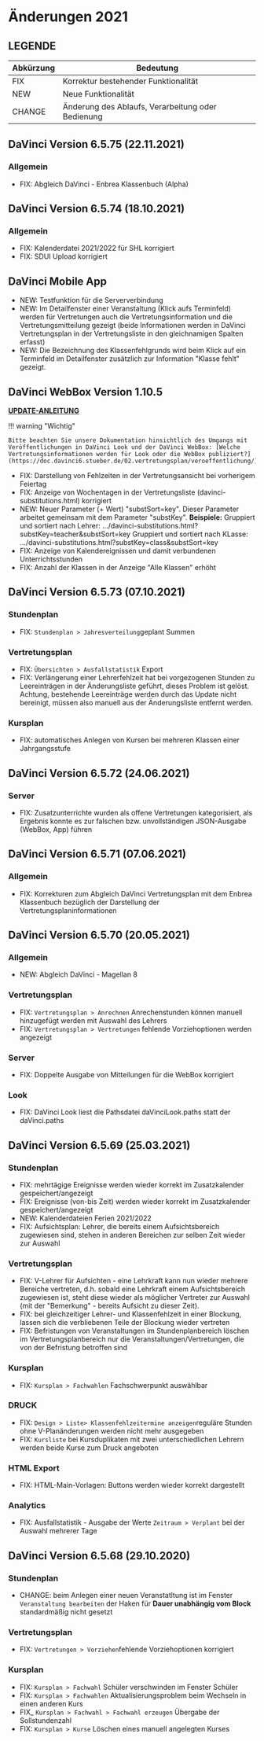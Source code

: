 # Änderungen 2021

## LEGENDE

Abkürzung  |  Bedeutung
---------- | ----------
FIX |  Korrektur bestehender Funktionalität
NEW |  Neue Funktionalität  
CHANGE|  Änderung des Ablaufs, Verarbeitung oder Bedienung

## DaVinci Version 6.5.75 (22.11.2021)

### Allgemein

* FIX: Abgleich DaVinci - Enbrea Klassenbuch (Alpha)

## DaVinci Version 6.5.74 (18.10.2021)

### Allgemein

* FIX: Kalenderdatei 2021/2022 für SHL korrigiert
* FIX: SDUI Upload korrigiert

## DaVinci Mobile App

* NEW: Testfunktion für die Serververbindung
* NEW: Im Detailfenster einer Veranstaltung (Klick aufs Terminfeld) werden für Vertretungen auch die Vertretungsinformation und die Vertretungsmitteilung gezeigt (beide Informationen werden in DaVinci Vertretungsplan in der Vertretungsliste in den gleichnamigen Spalten erfasst)
* NEW: Die Bezeichnung des Klassenfehlgrunds wird beim Klick auf ein Terminfeld im Detailfenster zusätzlich zur Information "Klasse fehlt" gezeigt. 

## DaVinci WebBox Version 1.10.5 

[**UPDATE-ANLEITUNG**](https://doc.davinci6.stueber.de/09.infoserver/update/)

!!! warning "Wichtig"

    Bitte beachten Sie unsere Dokumentation hinsichtlich des Umgangs mit Veröffentlichungen in DaVinci Look und der DaVinci WebBox: [Welche Vertretungsinformationen werden für Look oder die WebBox publiziert?](https://doc.davinci6.stueber.de/02.vertretungsplan/veroeffentlichung/)

* FIX: Darstellung von Fehlzeiten in der Vertretungsansicht bei vorherigem Feiertag
* FIX: Anzeige von Wochentagen in der Vertretungsliste (davinci-substitutions.html) korrigiert
* NEW: Neuer Parameter (+ Wert) "substSort=key". Dieser Parameter arbeitet gemeinsam mit dem Parameter "substKey".
  **Beispiele:**
Gruppiert und sortiert nach Lehrer: .../davinci-substitutions.html?substKey=teacher&substSort=key
Gruppiert und sortiert nach KLasse: .../davinci-substitutions.html?substKey=class&substSort=key
* FIX: Anzeige von Kalendereignissen und damit verbundenen Unterrichtsstunden
* FIX: Anzahl der Klassen in der Anzeige "Alle Klassen" erhöht

## DaVinci Version 6.5.73 (07.10.2021)

### Stundenplan

* FIX: `Stundenplan > Jahresverteilung`geplant Summen 

### Vertretungsplan

* FIX: `Übersichten > Ausfallstatistik` Export 
* FIX: Verlängerung einer Lehrerfehlzeit hat bei vorgezogenen Stunden zu Leereinträgen in der Änderungsliste geführt, dieses Problem ist gelöst. Achtung, bestehende Leereinträge werden durch das Update nicht bereinigt, müssen also manuell aus der Änderungsliste entfernt werden.

### Kursplan

* FIX: automatisches Anlegen von Kursen bei mehreren Klassen einer Jahrgangsstufe

## DaVinci Version 6.5.72 (24.06.2021)

### Server

* FIX: Zusatzunterrichte wurden als offene Vertretungen kategorisiert, als Ergebnis konnte es zur falschen bzw. unvollständigen JSON-Ausgabe (WebBox, App) führen 

## DaVinci Version 6.5.71 (07.06.2021)

### Allgemein

* FIX: Korrekturen zum Abgleich DaVinci Vertretungsplan mit dem Enbrea Klassenbuch bezüglich der Darstellung der Vertretungsplaninformationen

## DaVinci Version 6.5.70 (20.05.2021)

### Allgemein

* NEW: Abgleich DaVinci - Magellan 8

### Vertretungsplan

* FIX: `Vertretungsplan > Anrechnen` Anrechenstunden können manuell hinzugefügt werden mit Auswahl des Lehrers
* FIX: `Vertretungsplan > Vertretungen` fehlende Vorziehoptionen werden angezeigt

### Server

* FIX: Doppelte Ausgabe von Mitteilungen für die WebBox korrigiert

### Look

* FIX: DaVinci Look liest die Pathsdatei daVinciLook.paths statt der daVinci.paths 


## DaVinci Version 6.5.69 (25.03.2021)

### Stundenplan

* FIX: mehrtägige Ereignisse werden wieder korrekt im Zusatzkalender gespeichert/angezeigt
* FIX: Ereignisse (von-bis Zeit) werden wieder korrekt im Zusatzkalender gespeichert/angezeigt
* NEW: Kalenderdateien Ferien 2021/2022
* FIX: Aufsichtsplan: Lehrer, die bereits einem Aufsichtsbereich zugewiesen sind, stehen in anderen Bereichen zur selben Zeit wieder zur Auswahl

### Vertretungsplan

* FIX: V-Lehrer für Aufsichten - eine Lehrkraft kann nun wieder mehrere Bereiche vertreten, d.h. sobald eine Lehrkraft einem Aufsichtsbereich zugewiesen ist, steht diese wieder als möglicher Vertreter zur Auswahl (mit der "Bemerkung" - bereits Aufsicht zu dieser Zeit).
* FIX: bei gleichzeitiger Lehrer- und Klassenfehlzeit in einer Blockung, lassen sich die verbliebenen Teile der Blockung wieder vertreten
* FIX: Befristungen von Veranstaltungen im Stundenplanbereich löschen im Vertretungsplanbereich nur die Veranstaltungen/Vertretungen, die von der Befristung betroffen sind

### Kursplan

* FIX: `Kursplan > Fachwahlen` Fachschwerpunkt auswählbar
  
### DRUCK

* FIX: `Design > Liste> Klassenfehlzeitermine anzeigen`reguläre Stunden ohne V-Planänderungen werden nicht mehr ausgegeben
* FIX: `Kursliste` bei Kursduplikaten mit zwei unterschiedlichen Lehrern werden beide Kurse zum Druck angeboten
  
### HTML Export

* FIX: HTML-Main-Vorlagen: Buttons werden wieder korrekt dargestellt

### Analytics

* FIX: Ausfallstatistik - Ausgabe der Werte `Zeitraum > Verplant` bei der Auswahl mehrerer Tage

## DaVinci Version 6.5.68 (29.10.2020)

### Stundenplan

* CHANGE: beim Anlegen einer neuen Veranstatltung ist im Fenster `Veranstaltung bearbeiten` der Haken für **Dauer unabhängig vom Block** standardmäßig nicht gesetzt

### Vertretungsplan

* FIX: `Vertretungen > Vorziehen`fehlende Vorziehoptionen korrigiert

### Kursplan

* FIX: `Kursplan > Fachwahl` Schüler verschwinden im Fenster Schüler
* FIX: `Kursplan > Fachwahlen` Aktualisierungsproblem beim Wechseln in einen anderen Kurs
* FIX_ `Kursplan > Fachwahl > Fachwahl erzeugen` Übergabe der Sollstundenzahl
* FIX: `Kursplan > Kurse` Löschen eines manuell angelegten Kurses 

